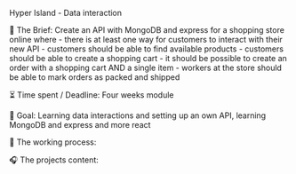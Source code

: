 Hyper Island - Data interaction

📂 The Brief: Create an API with MongoDB and express for a shopping store online where
                - there is at least one way for customers to interact with their new API
                - customers should be able to find available products
                - customers should be able to create a shopping cart 
                - it should be possible to create an order with a shopping cart AND a single item
                - workers at the store should be able to mark orders as packed and shipped

⏳ Time spent / Deadline: Four weeks module

🎯 Goal: Learning data interactions and setting up an own API, learning MongoDB and express and more react

🦾 The working process: 

🎧 The projects content: 